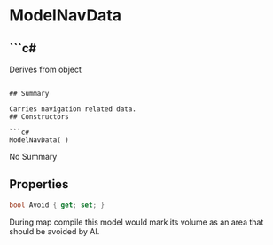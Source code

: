 # ModelNavData

## ```c#
Derives from object
```

## Summary

Carries navigation related data.
## Constructors

```c#
ModelNavData( ) 
```
No Summary
## Properties

```c#
bool Avoid { get; set; } 
```
During map compile this model would mark its volume as an area that should be avoided by AI.
